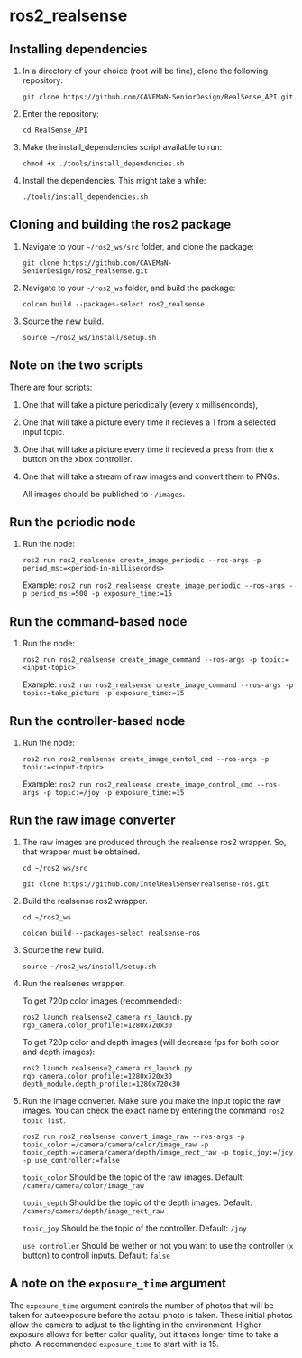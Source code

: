 # ros2_realsense

## Installing dependencies

1. In a directory of your choice (root will be fine), clone the following repository:

    `git clone https://github.com/CAVEMaN-SeniorDesign/RealSense_API.git`

2. Enter the repository:

    `cd RealSense_API`

3. Make the install_dependencies script available to run:

    `chmod +x ./tools/install_dependencies.sh`

4. Install the dependencies. This might take a while:

    `./tools/install_dependencies.sh`

## Cloning and building the ros2 package

1. Navigate to your `~/ros2_ws/src` folder, and clone the package:

    `git clone https://github.com/CAVEMaN-SeniorDesign/ros2_realsense.git`

2. Navigate to your `~/ros2_ws` folder, and build the package:

    `colcon build --packages-select ros2_realsense`

3. Source the new build.

    `source ~/ros2_ws/install/setup.sh`

## Note on the two scripts

There are four scripts: 
1. One that will take a picture periodically (every x millisenconds), 
2. One that will take a picture every time it recieves a 1 from a selected input topic.
3. One that will take a picture every time it recieved a press from the x button on the xbox controller.
4. One that will take a stream of raw images and convert them to PNGs.
    
    All images should be published to `~/images`.

## Run the periodic node

1. Run the node:

    `ros2 run ros2_realsense create_image_periodic --ros-args -p period_ms:=<period-in-milliseconds>`
    
    Example: `ros2 run ros2_realsense create_image_periodic --ros-args -p period_ms:=500 -p exposure_time:=15`

## Run the command-based node

1. Run the node:

    `ros2 run ros2_realsense create_image_command --ros-args -p topic:=<input-topic>`
    
    Example: `ros2 run ros2_realsense create_image_command --ros-args -p topic:=take_picture -p exposure_time:=15`

## Run the controller-based node

1. Run the node:

    `ros2 run ros2_realsense create_image_contol_cmd --ros-args -p topic:=<input-topic>`
    
    Example: `ros2 run ros2_realsense create_image_control_cmd --ros-args -p topic:=/joy -p exposure_time:=15`

## Run the raw image converter

1. The raw images are produced through the realsense ros2 wrapper. So, that wrapper must be obtained.

    `cd ~/ros2_ws/src`

    `git clone https://github.com/IntelRealSense/realsense-ros.git`

2. Build the realsense ros2 wrapper.
    
    `cd ~/ros2_ws`
    
    `colcon build --packages-select realsense-ros`

3. Source the new build.

    `source ~/ros2_ws/install/setup.sh`

4. Run the realsenes wrapper.

    To get 720p color images (recommended):

    `ros2 launch realsense2_camera rs_launch.py rgb_camera.color_profile:=1280x720x30`

    To get 720p color and depth images (will decrease fps for both color and depth images):

    `ros2 launch realsense2_camera rs_launch.py rgb_camera.color_profile:=1280x720x30 depth_module.depth_profile:=1280x720x30`

5. Run the image converter. Make sure you make the input topic the raw images. You can check the exact name by entering the command `ros2 topic list`. 

    `ros2 run ros2_realsense convert_image_raw --ros-args -p topic_color:=/camera/camera/color/image_raw -p topic_depth:=/camera/camera/depth/image_rect_raw -p topic_joy:=/joy -p use_controller:=false`

    `topic_color` Should be the topic of the raw images. Default: `/camera/camera/color/image_raw`

    `topic_depth` Should be the topic of the depth images. Default: `/camera/camera/depth/image_rect_raw`

    `topic_joy` Should be the topic of the controller. Default: `/joy`

    `use_controller` Should be wether or not you want to use the controller (`x` button) to controll inputs. Default: `false`

## A note on the `exposure_time` argument


The `exposure_time` argument controls the number of photos that will be taken for autoexposure before the actaul photo is taken. These initial photos allow the camera to adjust to the lighting in the environment. Higher exposure allows for better color quality, but it takes longer time to take a photo. A recommended `exposure_time` to start with is 15.
